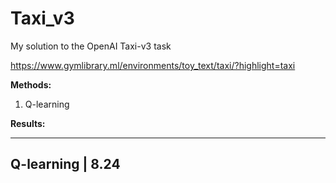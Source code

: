 # **Taxi_v3**
My solution to the OpenAI Taxi-v3 task

https://www.gymlibrary.ml/environments/toy_text/taxi/?highlight=taxi



**Methods:**

1. Q-learning




**Results:**

----------------------
Q-learning    | 8.24
----------------------
